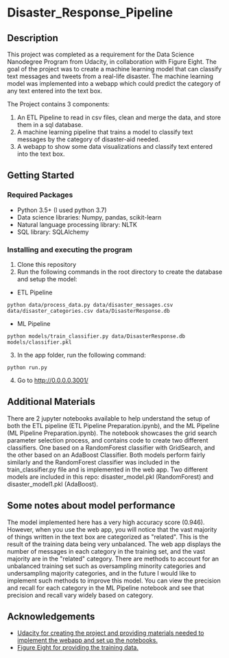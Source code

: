 # Disaster_Response_Pipeline

## Description
This project was completed as a requirement for the Data Science Nanodegree Program from Udacity, in collaboration with Figure Eight. The goal of the project was to create a machine learning model that can classify text messages and tweets from a real-life disaster. The machine learning model was implemented into a webapp which could predict the category of any text entered into the text box. 

The Project contains 3 components:
1. An ETL Pipeline to read in csv files, clean and merge the data, and store them in a sql database.
2. A machine learning pipeline that trains a model to classify text messages by the category of disaster-aid needed.
3. A webapp to show some data visualizations and classify text entered into the text box.

## Getting Started
### Required Packages
- Python 3.5+ (I used python 3.7)
- Data science libraries: Numpy, pandas, scikit-learn
- Natural language processing library: NLTK
- SQL library: SQLAlchemy

### Installing and executing the program
1. Clone this repository
2. Run the following commands in the root directory to create the database and setup the model:
  - ETL Pipeline
  ```
  python data/process_data.py data/disaster_messages.csv data/disaster_categories.csv data/DisasterResponse.db
  ```
  - ML Pipeline
  ```
  python models/train_classifier.py data/DisasterResponse.db models/classifier.pkl
  ```
3. In the app folder, run the following command:
  ```
  python run.py
  ```
4. Go to http://0.0.0.0.3001/

## Additional Materials
There are 2 jupyter notebooks available to help understand the setup of both the ETL pipeline (ETL Pipeline Preparation.ipynb), and the ML Pipeline (ML Pipeline Preparation.ipynb). The notebook showcases the grid search parameter selection process, and contains code to create two different classifiers. One based on a RandomForest classifier with GridSearch, and the other based on an AdaBoost Classifier. Both models perform fairly similarly and the RandomForest classifier was included in the train_classifier.py file and is implemented in the web app. Two different models are included in this repo: disaster_model.pkl (RandomForest) and disaster_model1.pkl (AdaBoost). 

## Some notes about model performance
The model implemented here has a very high accuracy score (0.946). However, when you use the web app, you will notice that the vast majority of things written in the text box are categorized as "related". This is the result of the training data being very unbalanced. The web app displays the number of messages in each category in the training set, and the vast majority are in the "related" category. There are methods to account for an unbalanced training set such as oversampling minority categories and undersampling majority categories, and in the future I would like to implement such methods to improve this model. You can view the precision and recall for each category in the ML Pipeline notebook and see that precision and recall vary widely based on category.

## Acknowledgements
- <a href="https://www.udacity.com/">Udacity 
    for creating the project and providing materials needed to implement the webapp and set up the notebooks.
- <a href="https://appen.com/">Figure Eight 
    for providing the training data.


  
